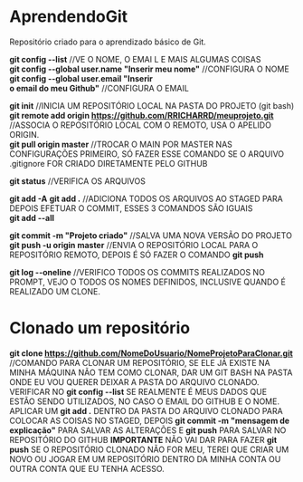 # AprendendoGit
Repositório criado para o aprendizado básico de Git. 

**git config --list** //VE O NOME, O EMAI L E MAIS ALGUMAS COISAS <br/>
**git config --global user.name "Inserir meu nome"** //CONFIGURA O NOME <br/>
**git config --global user.email "Inserir  <br/>o email do meu Github"** //CONFIGURA O EMAIL <br/>

**git init** //INICIA UM REPOSITÓRIO LOCAL NA PASTA DO PROJETO (git bash) <br/>
**git remote add origin https://github.com/RRICHARRD/meuprojeto.git** //ASSOCIA O REPOSITÓRIO LOCAL COM O REMOTO, USA O APELIDO ORIGIN. <br/>
**git pull origin master** //TROCAR O MAIN POR MASTER NAS CONFIGURAÇÕES PRIMEIRO, SÓ FAZER ESSE COMANDO SE O ARQUIVO .gitignore FOR CRIADO DIRETAMENTE PELO GITHUB <br/>

**git status** //VERIFICA OS ARQUIVOS <br/>

**git add -A**
**git add .** //ADICIONA TODOS OS ARQUIVOS AO STAGED PARA DEPOIS EFETUAR O COMMIT, ESSES 3 COMANDOS SÃO IGUAIS<br/>
**git add --all**

**git commit -m "Projeto criado"** //SALVA UMA NOVA VERSÃO DO PROJETO <br/>
**git push -u origin master** //ENVIA O REPOSITÓRIO LOCAL PARA O REPOSITÓRIO REMOTO, DEPOIS É SÓ FAZER O COMANDO **git push** <br/>

**git log --oneline** //VERIFICO TODOS OS COMMITS REALIZADOS NO PROMPT, VEJO O TODOS OS NOMES DEFINIDOS, INCLUSIVE QUANDO É REALIZADO UM CLONE. <br/>


# Clonado um repositório

**git clone https://github.com/NomeDoUsuario/NomeProjetoParaClonar.git** //COMANDO PARA CLONAR UM REPOSITÓRIO, SE ELE JÁ EXISTE NA MINHA MÁQUINA NÃO TEM COMO CLONAR, DAR UM GIT BASH NA PASTA ONDE EU VOU QUERER DEIXAR A PASTA DO ARQUIVO CLONADO. VERIFICAR NO **git config --list** SE REALMENTE É MEUS DADOS QUE ESTÃO SENDO UTILIZADOS, NO CASO O EMAIL DO GITHUB E O NOME. APLICAR UM **git add .** DENTRO DA PASTA DO ARQUIVO CLONADO PARA COLOCAR AS COISAS NO STAGED, DEPOIS **git commit -m "mensagem de explicação"** PARA SALVAR AS ALTERAÇÕES E **git push** PARA SALVAR NO REPOSITÓRIO DO GITHUB **IMPORTANTE** NÃO VAI DAR PARA FAZER **git push** SE O REPOSITÓRIO CLONADO NÃO FOR MEU, TEREI QUE CRIAR UM NOVO OU JOGAR EM UM REPOSITÓRIO DENTRO DA MINHA CONTA OU OUTRA CONTA QUE EU TENHA ACESSO. <br/> 


